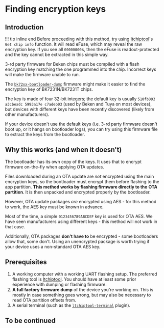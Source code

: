 # Finding encryption keys

## Introduction

!!! tip inline end
	Before proceeding with this method, try using [ltchiptool](../../flashing/tools/ltchiptool.md)'s `Get chip info`
	function. It will read eFuse, which may reveal the raw encryption key. If you see all `00000000`s, then the eFuse
	is readout-protected and the key cannot be extracted in this simple way.

3-rd party firmware for Beken chips must be compiled with a flash encryption key matching the one programmed into
the chip. Incorrect keys will make the firmware unable to run.

The [`bk72xx-bootloader-dump`](https://github.com/libretiny-eu/bk72xx-bootloader-dump) firmware might make it easier
to find the encryption key of BK7231N/BK7231T chips.

The key is made of four 32-bit integers; the default key is usually `510fb093 a3cbeadc 5993a17e c7adeb03`
(used by Beken and Tuya on most devices), but devices with different keys have been recently discovered
(likely from other manufacturers).

If your device doesn't use the default keys (i.e. 3-rd party firmware doesn't boot up, or it hangs on bootloader logs),
you can try using this firmware file to extract the keys from the bootloader.

## Why this works (and when it doesn't)

The bootloader has its own copy of the keys. It uses that to encrypt firmware on-the-fly when applying OTA updates.

Files downloaded during an OTA update are *not* encrypted using the main encryption keys, so the bootloader
must encrypt them before flashing to the app partition. **This method works by flashing firmware directly to the**
**OTA partition**. It is then unpacked and encrypted properly by the bootloader.

However, OTA update packages *are* encrypted using AES - for this method to work, the AES key must be known in advance.

Most of the time, a simple `0123456789ABCDEF` key is used for OTA AES. We have seen manufacturers using different
keys - this method will not work in that case.

Additionally, OTA packages **don't have to** be encrypted - some bootloaders allow that, some don't. Using an
unencrypted package is worth trying if your device uses a non-standard OTA AES key.

## Prerequisites

1. A working computer with a working UART flashing setup. The preferred flashing tool is
[ltchiptool](../../flashing/tools/ltchiptool.md). You should have at least some prior experience with dumping
or flashing firmware.
2. **A full factory firmware dump** of the device you're working on. This is mostly in case something goes wrong,
but may also be necessary to read OTA partition offsets from.
3. A serial terminal (such as the [`ltchiptool-terminal`](https://github.com/libretiny-eu/ltchiptool-terminal) plugin).

## To be continued

